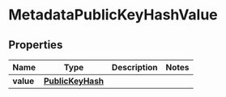 

# MetadataPublicKeyHashValue


## Properties

| Name | Type | Description | Notes |
|------------ | ------------- | ------------- | -------------|
|**value** | [**PublicKeyHash**](PublicKeyHash.md) |  |  |



